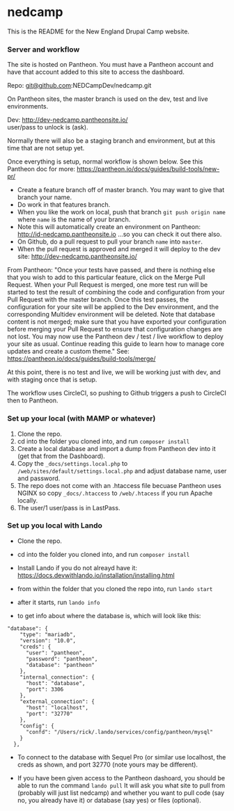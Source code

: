 # nedcamp

This is the README for the New England Drupal Camp website.

### Server and workflow 

The site is hosted on Pantheon. You must have a Pantheon account and have that account added to this site to access the dashboard. 

Repo: git@github.com:NEDCampDev/nedcamp.git

On Pantheon sites, the master branch is used on the dev, test and live environments.

Dev:  http://dev-nedcamp.pantheonsite.io/  
user/pass to unlock is (ask). 

Normally there will also be a staging branch and environment, but at this time that are not setup yet.

Once everything is setup, normal workflow is shown below. See this Pantheon doc for more:  https://pantheon.io/docs/guides/build-tools/new-pr/ 

- Create a feature branch off of master branch. You may want to give that branch your name.
- Do work in that features branch.
- When you like the work on local, push that branch `git push origin name` where `name` is the name of your branch.
- Note this will automatically create an environment on Pantheon:  http://id-nedcamp.pantheonsite.io  ...so you can check it out there also. 
- On Github, do a pull request to pull your branch `name` into `master`. 
- When the pull request is approved and merged it will deploy to the dev site:  http://dev-nedcamp.pantheonsite.io/

From Pantheon:
"Once your tests have passed, and there is nothing else that you wish to add to this particular feature, click on the Merge Pull Request.
When your Pull Request is merged, one more test run will be started to test the result of combining the code and configuration from your Pull Request with the master branch. Once this test passes, the configuration for your site will be applied to the Dev environment, and the corresponding Multidev environment will be deleted. Note that database content is not merged; make sure that you have exported your configuration before merging your Pull Request to ensure that configuration changes are not lost.
You may now use the Pantheon dev / test / live workflow to deploy your site as usual. Continue reading this guide to learn how to manage core updates and create a custom theme."
See: https://pantheon.io/docs/guides/build-tools/merge/

At this point, there is no test and live, we will be working just with dev, and with staging once that is setup. 

The workflow uses CircleCI, so pushing to Github triggers a push to CircleCI then to Pantheon. 


### Set up your local (with MAMP or whatever) 

1. Clone the repo.
2. cd into the folder you cloned into, and run `composer install`
3. Create a local database and import a dump from Pantheon dev into it (get that from the Dashboard).
4. Copy the `_docs/settings.local.php` to `/web/sites/default/settings.local.php` and adjust database name, user and password. 
5. The repo does not come with an .htaccess file becuase Pantheon uses NGINX so copy `_docs/.htaccess` to `/web/.htacess` if you run Apache locally.
6. The user/1 user/pass is in LastPass.

### Set up you local with Lando

- Clone the repo.
- cd into the folder you cloned into, and run `composer install`
- Install Lando if you do not alreayd have it: https://docs.devwithlando.io/installation/installing.html
- from within the folder that you cloned the repo into, run `lando start`

- after it starts, run `lando info`

- to get info about where the database is, which will look like this:

```
"database": {
    "type": "mariadb",
    "version": "10.0",
    "creds": {
      "user": "pantheon",
      "password": "pantheon",
      "database": "pantheon"
    },
    "internal_connection": {
      "host": "database",
      "port": 3306
    },
    "external_connection": {
      "host": "localhost",
      "port": "32770"
    },
    "config": {
      "confd": "/Users/rick/.lando/services/config/pantheon/mysql"
    }
  },  
```
- To connect to the database with Sequel Pro (or similar use localhost, the creds as shown, and port 32770 (note yours may be different). 

- If you have been given access to the Pantheon dashoard, you should be able to run the command `lando pull`  It will ask you what site to pull from (probably will just list nedcamp) and whether you want to pull code (say no, you already have it) or database (say yes) or files (optional). 





